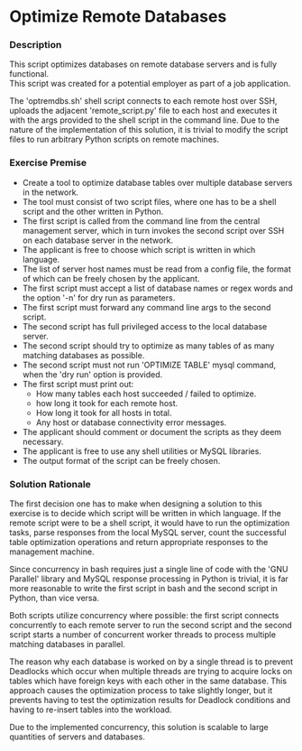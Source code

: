# Optimize Remote Databases


### Description

This script optimizes databases on remote database servers and is fully functional.  
This script was created for a potential employer as part of a job application. 

The 'optremdbs.sh' shell script connects to each remote host over SSH, uploads the adjacent 
'remote_script.py' file to each host and executes it with the args provided to the shell script in the command line. 
Due to the nature of the implementation of this solution, it is trivial to modify the script files to run arbitrary Python scripts on remote machines.

### Exercise Premise

* Create a tool to optimize database tables over multiple database servers in the network. 
* The tool must consist of two script files, where one has to be a shell script and the other written in Python.
* The first script is called from the command line from the central management server, which in turn
invokes the second script over SSH on each database server in the network.
* The applicant is free to choose which script is written in which language.
* The list of server host names must be read from a config file, the format of which can be freely chosen by the applicant.
* The first script must accept a list of database names or regex words and the option '-n' for dry run as parameters.
* The first script must forward any command line args to the second script.
* The second script has full privileged access to the local database server.
* The second script should try to optimize as many tables of as many matching databases as possible.
* The second script must not run 'OPTIMIZE TABLE' mysql command, when the 'dry run' option is provided.
* The first script must print out:
  * How many tables each host succeeded / failed to optimize.
  * how long it took for each remote host.
  * How long it took for all hosts in total.
  * Any host or database connectivity error messages.
* The applicant should comment or document the scripts as they deem necessary.
* The applicant is free to use any shell utilities or MySQL libraries.
* The output format of the script can be freely chosen.


### Solution Rationale

The first decision one has to make when designing a solution to this exercise is to decide which script will be written in which language.
If the remote script were to be a shell script, it would have to run the optimization tasks, parse responses from the local MySQL server, 
count the successful table optimization operations and return appropriate responses to the management machine. 

Since concurrency in bash requires just a single line of code with the 'GNU Parallel' library and MySQL response processing in Python is trivial,
it is far more reasonable to write the first script in bash and the second script in Python, than vice versa.

Both scripts utilize concurrency where possible: the first script connects concurrently to each remote server to run the second script
and the second script starts a number of concurrent worker threads to process multiple matching databases in parallel.

The reason why each database is worked on by a single thread is to prevent Deadlocks which occur when multiple threads 
are trying to acquire locks on tables which have foreign keys with each other in the same database. 
This approach causes the optimization process to take slightly longer, but it prevents having to test 
the optimization results for Deadlock conditions and having to re-insert tables into the workload.

Due to the implemented concurrency, this solution is scalable to large quantities of servers and databases.

